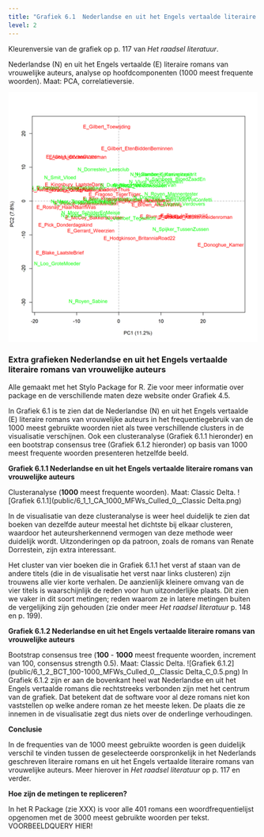```yaml
---
title: "Grafiek 6.1  Nederlandse en uit het Engels vertaalde literaire romans van vrouwelijke auteurs"
level: 2
---
```


Kleurenversie van de grafiek op p. 117 van *Het raadsel literatuur*.

Nederlandse (N) en uit het Engels vertaalde (E) literaire romans van vrouwelijke auteurs, analyse op hoofdcomponenten (1000 meest frequente woorden). Maat: PCA, correlatieversie.

![Grafiek 6.1](public/6_1_0_PCA_1000_MFWs_Culled_0__PCA__corr.png)

### **Extra grafieken Nederlandse en uit het Engels vertaalde literaire romans van vrouwelijke auteurs**
Alle gemaakt met het Stylo Package for R. Zie voor meer informatie over package en de verschillende maten deze website onder Grafiek 4.5.

In Grafiek 6.1 is te zien dat de Nederlandse (N) en uit het Engels vertaalde (E) literaire romans van vrouwelijke auteurs in het frequentiegebruik van de 1000 meest gebruikte woorden niet als twee verschillende clusters in de visualisatie verschijnen. Ook een clusteranalyse (Grafiek 6.1.1 hieronder) en een bootstrap consensus tree (Grafiek 6.1.2 hieronder) op basis van 1000 meest frequente woorden presenteren hetzelfde beeld.


**Grafiek 6.1.1 Nederlandse en uit het Engels vertaalde literaire romans van vrouwelijke auteurs**

Clusteranalyse (**1000** meest frequente woorden). Maat: Classic Delta.
![Grafiek 6.1.1](public/6_1_1_CA_1000_MFWs_Culled_0__Classic Delta.png)

In de visualisatie van deze clusteranalyse is weer heel duidelijk te zien dat boeken van dezelfde auteur meestal het dichtste bij elkaar clusteren, waardoor het auteursherkennend vermogen van deze methode weer duidelijk wordt. Uitzonderingen op da patroon, zoals de romans van Renate Dorrestein, zijn extra interessant.

Het cluster van vier boeken die in Grafiek 6.1.1 het verst af staan van de andere titels (die in de visualisatie het verst naar links clusteren) zijn trouwens alle vier korte verhalen. De aanzienlijk kleinere omvang van de vier titels is waarschijnlijk de reden voor hun uitzonderlijke plaats. Dit zien we vaker in dit soort metingen; reden waarom ze in latere metingen buiten de vergelijking zijn gehouden (zie onder meer *Het raadsel literatuur* p. 148 en p. 199).

**Grafiek 6.1.2 Nederlandse en uit het Engels vertaalde literaire romans van vrouwelijke auteurs**

Bootstrap consensus tree (**100** - **1000** meest frequente woorden, increment van 100, consensus strength 0.5). Maat: Classic Delta.
![Grafiek 6.1.2](public/6_1_2_BCT_100-1000_MFWs_Culled_0__Classic Delta_C_0.5.png)
In Grafiek 6.1.2 zijn er aan de bovenkant heel wat Nederlandse en uit het Engels vertaalde romans die rechtstreeks verbonden zijn met het centrum van de grafiek. Dat betekent dat de software voor al deze romans niet kon vaststellen op welke andere roman ze het meeste leken. De plaats die ze innemen in de visualisatie zegt dus niets over de onderlinge verhoudingen.


**Conclusie**

In de frequenties van de 1000 meest gebruikte woorden is geen duidelijk verschil te vinden tussen de geselecteerde oorspronkelijk in het Nederlands geschreven literaire romans en uit het Engels vertaalde literaire romans van vrouwelijke auteurs. Meer hierover in *Het raadsel literatuur* op p. 117 en verder.

**Hoe zijn de metingen te repliceren?**

In het R Package (zie XXX) is voor alle 401 romans een woordfrequentielijst opgenomen met de 3000 meest gebruikte woorden per tekst. VOORBEELDQUERY HIER!
